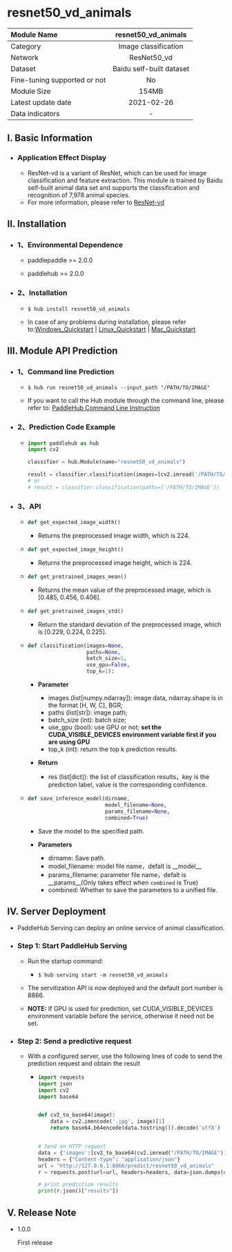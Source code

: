 # resnet50_vd_animals

|Module Name|resnet50_vd_animals|
| :--- | :---: |
|Category |Image classification|
|Network|ResNet50_vd|
|Dataset|Baidu self-built dataset|
|Fine-tuning supported or not|No|
|Module Size|154MB|
|Latest update date|2021-02-26|
|Data indicators|-|


## I. Basic Information

- ### Application Effect Display

  - ResNet-vd is a variant of ResNet, which can be used for image classification and feature extraction. This module is trained by Baidu self-built animal data set and supports the classification and recognition of 7,978 animal species.
  - For more information, please refer to [ResNet-vd](https://arxiv.org/pdf/1812.01187.pdf)


## II. Installation

- ### 1、Environmental Dependence

    - paddlepaddle >= 2.0.0

    - paddlehub >= 2.0.0


- ### 2、Installation

  - ```shell
    $ hub install resnet50_vd_animals
    ```
  - In case of any problems during installation, please refer to:[Windows_Quickstart](../../../../docs/docs_en/get_start/windows_quickstart.md)
    | [Linux_Quickstart](../../../../docs/docs_en/get_start/linux_quickstart.md) | [Mac_Quickstart](../../../../docs/docs_en/get_start/mac_quickstart.md)  


## III. Module API Prediction

- ### 1、Command line Prediction

  - ```shell
    $ hub run resnet50_vd_animals --input_path "/PATH/TO/IMAGE"
    ```
  - If you want to call the Hub module through the command line, please refer to: [PaddleHub Command Line Instruction](../../../../docs/docs_en/tutorial/cmd_usage.rst)

- ### 2、Prediction Code Example

    - ```python
      import paddlehub as hub
      import cv2

      classifier = hub.Module(name="resnet50_vd_animals")

      result = classifier.classification(images=[cv2.imread('/PATH/TO/IMAGE')])
      # or
      # result = classifier.classification(paths=['/PATH/TO/IMAGE'])
      ```

- ### 3、API

    - ```python
      def get_expected_image_width()
      ```

        - Returns the preprocessed image width, which is 224.

    - ```python
      def get_expected_image_height()
      ```

        - Returns the preprocessed image height, which is 224.

    - ```python
      def get_pretrained_images_mean()
      ```

        - Returns the mean value of the preprocessed image, which is \[0.485, 0.456, 0.406\].

    - ```python
      def get_pretrained_images_std()
      ```

        - Return the standard deviation of the preprocessed image, which is \[0.229, 0.224, 0.225\].


    - ```python
      def classification(images=None,
                         paths=None,
                         batch_size=1,
                         use_gpu=False,
                         top_k=1):
      ```

        - **Parameter**

            * images (list\[numpy.ndarray\]): image data, ndarray.shape is in the format [H, W, C], BGR;
            * paths (list\[str\]): image path;
            * batch\_size (int): batch size;
            * use\_gpu (bool): use GPU or not; **set the CUDA_VISIBLE_DEVICES environment variable first if you are using GPU**
            * top\_k (int): return the top k prediction results.

        - **Return**

            -   res (list\[dict\]): the list of classification results，key is the prediction label, value is the corresponding confidence.

    - ```python
      def save_inference_model(dirname,
                               model_filename=None,
                               params_filename=None,
                               combined=True)
      ```

        - Save the model to the specified path.

        - **Parameters**
            * dirname: Save path.
            * model\_filename: model file name，defalt is \_\_model\_\_
            * params\_filename: parameter file name，defalt is \_\_params\_\_(Only takes effect when `combined` is True)
            * combined: Whether to save the parameters to a unified file.



## IV. Server Deployment

- PaddleHub Serving can deploy an online service of animal classification.

- ### Step 1: Start PaddleHub Serving

    - Run the startup command:

        - ```shell
          $ hub serving start -m resnet50_vd_animals
          ```

    - The servitization API is now deployed and the default port number is 8866.
    - **NOTE:**  If GPU is used for prediction, set CUDA_VISIBLE_DEVICES environment variable before the service, otherwise it need not be set.

- ### Step 2: Send a predictive request

    - With a configured server, use the following lines of code to send the prediction request and obtain the result

      - ```python
        import requests
        import json
        import cv2
        import base64


        def cv2_to_base64(image):
            data = cv2.imencode('.jpg', image)[1]
            return base64.b64encode(data.tostring()).decode('utf8')


        # Send an HTTP request
        data = {'images':[cv2_to_base64(cv2.imread("/PATH/TO/IMAGE"))]}
        headers = {"Content-type": "application/json"}
        url = "http://127.0.0.1:8866/predict/resnet50_vd_animals"
        r = requests.post(url=url, headers=headers, data=json.dumps(data))

        # print prediction results
        print(r.json()["results"])
        ```


## V. Release Note

- 1.0.0

  First release

